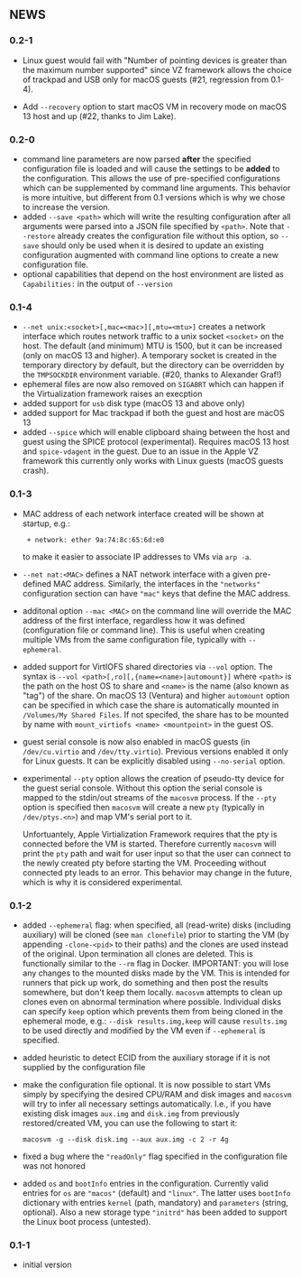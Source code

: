 ## NEWS

### 0.2-1
* Linux guest would fail with "Number of pointing devices is greater than the maximum number supported" since VZ framework allows the choice of trackpad and USB only for macOS guests (#21, regression from 0.1-4).

* Add `--recovery` option to start macOS VM in recovery mode on macOS 13 host and up (#22, thanks to Jim Lake).

### 0.2-0
* command line parameters are now parsed __after__ the specified configuration file is loaded and will cause the settings to be __added__ to the configuration. This allows the use of pre-specified configurations which can be supplemented by command line arguments. This behavior is more intuitive, but different from 0.1 versions which is why we chose to increase the version.
* added `--save <path>` which will write the resulting configuration after all arguments were parsed into a JSON file specified by `<path>`. Note that `--restore` already creates the configuration file without this option, so `--save` should only be used when it is desired to update an existing configuration augmented with command line options to create a new configuration file.
* optional capabilities that depend on the host environment are listed as `Capabilities:` in the output of `--version`

### 0.1-4

* `--net unix:<socket>[,mac=<mac>][,mtu=<mtu>]` creates a network interface which routes network traffic to a unix socket `<socket>` on the host. The default (and minimum) MTU is 1500, but it can be increased (only on macOS 13 and higher). A temporary socket is created in the temporary directory by default, but the directory can be overridden by the `TMPSOCKDIR` environment variable. (#20, thanks to Alexander Graf!)
* ephemeral files are now also removed on `SIGABRT` which can happen if the Virtualization framework raises an execption
* added support for `usb` disk type (macOS 13 and above only)
* added support for Mac trackpad if both the guest and host are macOS 13
* added `--spice` which will enable clipboard shaing between the host and guest using the SPICE protocol (experimental). Requires macOS 13 host and `spice-vdagent` in the guest. Due to an issue in the Apple VZ framework this currently only works with Linux guests (macOS guests crash).

### 0.1-3

* MAC address of each network interface created will be shown at startup, e.g.:
  ```
   + network: ether 9a:74:8c:65:6d:e0
  ```
  to make it easier to associate IP addresses to VMs via `arp -a`.

* `--net nat:<MAC>` defines a NAT network interface with a given pre-defined MAC address. Similarly, the interfaces in the `"networks"` configuration section can have `"mac"` keys that define the MAC address.

* additonal option `--mac <MAC>` on the command line will override the MAC address of the first interface, regardless how it was defined (configuration file or command line). This is useful when creating multiple VMs from the same configuration file, typically with `--ephemeral`.

* added support for VirtIOFS shared directories via `--vol` option. The syntax is `--vol <path>[,ro][,{name=<name>|automount}]` where `<path>` is the path on the host OS to share and `<name>` is the name (also known as "tag") of the share. On macOS 13 (Ventura) and higher `automount` option can be specified in which case the share is automatically mounted in `/Volumes/My Shared Files`. If not specifed, the share has to be mounted by name with `mount_virtiofs <name> <mountpoint>` in the guest OS.

* guest serial console is now also enabled in macOS guests (in `/dev/cu.virtio` and `/dev/tty.virtio`). Previous versions enabled it only for Linux guests. It can be explicitly disabled using `--no-serial` option.

* experimental `--pty` option allows the creation of pseudo-tty device for the guest serial console. Without this option the serial console is mapped to the stdin/out streams of the `macosvm` process. If the `--pty` option is specified then `macosvm` will create a new `pty` (typically in `/dev/ptys.<n>`) and map VM's serial port to it.

  Unfortuantely, Apple Virtialization Framework requires that the pty is connected before the VM is started. Therefore currently `macosvm` will print the `pty` path and wait for user input so that the user can connect to the newly created pty before starting the VM. Proceeding without connected pty leads to an error. This behavior may change in the future, which is why it is considered experimental.


### 0.1-2

* added `--ephemeral` flag: when specified, all (read-write) disks (including auxiliary) will be cloned (see `man clonefile`) prior to starting the VM (by appending `-clone-<pid>` to their paths) and the clones are used instead of the original. Upon termination all clones are deleted. This is functionally similar to the `--rm` flag in Docker. IMPORTANT: you will lose any changes to the mounted disks made by the VM. This is intended for runners that pick up work, do something and then post the results somewhere, but don't keep them locally. `macosvm` attempts to clean up clones even on abnormal termination where possible. Individual disks can specify `keep` option which prevents them from being cloned in the ephemeral mode, e.g.: `--disk results.img,keep` will cause `results.img` to be used directly and modified by the VM even if `--ephemeral` is specified.

* added heuristic to detect ECID from the auxiliary storage if it is not supplied by the configuration file

* make the configuration file optional. It is now possible to start VMs simply by specifying the desired CPU/RAM and disk images and `macosvm` will try to infer all necessary settings automatically. I.e., if you have existing disk images `aux.img` and `disk.img` from previously restored/created VM, you can use the following to start it:
  ```
  macosvm -g --disk disk.img --aux aux.img -c 2 -r 4g
  ```

* fixed a bug where the `"readOnly"` flag specified in the configuration file was not honored

* added `os` and `bootInfo` entries in the configuration. Currently valid entries for `os` are `"macos"` (default) and `"linux"`. The latter uses `bootInfo` dictionary with entries `kernel` (path, mandatory) and `parameters` (string, optional). Also a new storage type `"initrd"` has been added to support the Linux boot process (untested).

### 0.1-1

* initial version
